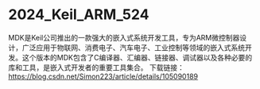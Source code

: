 # 2024_Keil_ARM_524
MDK是Keil公司推出的一款强大的嵌入式系统开发工具，专为ARM微控制器设计，广泛应用于物联网、消费电子、汽车电子、工业控制等领域的嵌入式系统开发。这个版本的MDK包含了C编译器、汇编器、链接器、调试器以及各种必要的库和工具，是嵌入式开发者的重要工具集合。
下载链接： https://blog.csdn.net/Simon223/article/details/105090189
